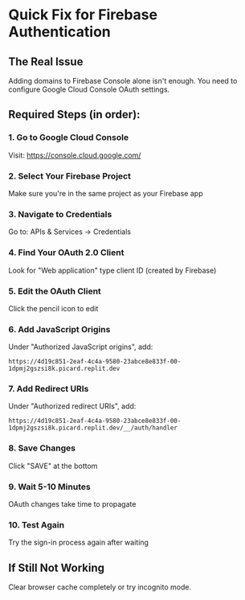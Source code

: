 # Quick Fix for Firebase Authentication

## The Real Issue
Adding domains to Firebase Console alone isn't enough. You need to configure Google Cloud Console OAuth settings.

## Required Steps (in order):

### 1. Go to Google Cloud Console
Visit: https://console.cloud.google.com/

### 2. Select Your Firebase Project
Make sure you're in the same project as your Firebase app

### 3. Navigate to Credentials
Go to: APIs & Services → Credentials

### 4. Find Your OAuth 2.0 Client
Look for "Web application" type client ID (created by Firebase)

### 5. Edit the OAuth Client
Click the pencil icon to edit

### 6. Add JavaScript Origins
Under "Authorized JavaScript origins", add:
```
https://4d19c851-2eaf-4c4a-9580-23abce8e833f-00-1dpmj2gszsi8k.picard.replit.dev
```

### 7. Add Redirect URIs
Under "Authorized redirect URIs", add:
```
https://4d19c851-2eaf-4c4a-9580-23abce8e833f-00-1dpmj2gszsi8k.picard.replit.dev/__/auth/handler
```

### 8. Save Changes
Click "SAVE" at the bottom

### 9. Wait 5-10 Minutes
OAuth changes take time to propagate

### 10. Test Again
Try the sign-in process again after waiting

## If Still Not Working
Clear browser cache completely or try incognito mode.